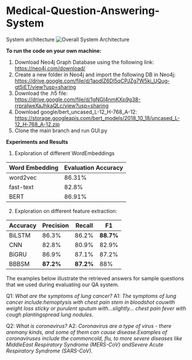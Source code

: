 # Medical-Question-Answering-System



System architecture
![Overall System Architecture](https://user-images.githubusercontent.com/39261594/119176328-41044d00-ba6b-11eb-8b44-5a247845b483.png)

**To run the code on your own machine:**

1. Download Neo4j Graph Database using the following link: https://neo4j.com/download/
2. Create a new folder in Neo4j and import the following DB in Neo4j: https://drive.google.com/file/d/1aodIZ6Dl5qCPJZg7W5ki_UQug-gt5iET/view?usp=sharing
3. Download the .h5 file: https://drive.google.com/file/d/1gNGI4nmKXp9g38-rrpraIweXaJhkaQLc/view?usp=sharing
4. Download google/bert_uncased_L-12_H-768_A-12: https://storage.googleapis.com/bert_models/2018_10_18/uncased_L-12_H-768_A-12.zip
5. Clone the main branch and run GUI.py

**Experiments and Results**

1. Exploration of different WordEmbeddings

| Word Embedding  | Evaluation Accuracy |
| ------------- | ------------- |
| word2vec  | 86.31% |
| fast-text | 82.8% |
| BERT | 86.91% |

 2. Exploration on different feature extraction:
 
| Accuracy  | Precision | Recall | F1 |
| ------------- | ------------- | ------------- | ------------- |
| BiLSTM  | 86.3% | 86.2% | **88.7%** | 87.4% |
| CNN | 82.8% | 80.9% | 82.9% | 81.9% |
| BiGRU | 86.9% | 87.1% | 87.2% | 87.1% |
| BBBSM | **87.2%** | **87.2%** | 88% | **87.6%** |

The  examples  below  illustrate  the  retrieved answers for sample questions that we used during evaluating our QA system.

Q1: _What are the symptoms of lung cancer?_
A1: _The   symptoms   of   lung   cancer   include:hemoptysis with chest pain stem in bloodshot couwith weight loss sticky or purulent sputum with...slightly... chest  pain  fever  with  cough  plantingspread lung nodules._

Q2: _What is coronavirus?_
A2: _Coronavirus are a type of virus - there aremany kinds, and some of them can cause disease.Examples of coronaviruses include the commoncold,  flu,  to  more  severe  diseases  like  MiddleEast  Respiratory  Syndrome  (MERS-CoV)  andSevere Acute Respiratory Syndrome (SARS-CoV)._





